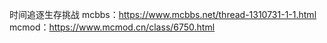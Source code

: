 时间追逐生存挑战
mcbbs：https://www.mcbbs.net/thread-1310731-1-1.html
mcmod：https://www.mcmod.cn/class/6750.html
